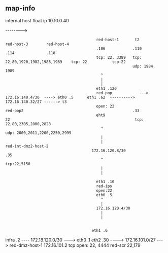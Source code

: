 map-info
-------------------------
internal host 
float ip 
10.10.0.40

-------->                                  
                                            
                                            
                                            
                                            red-host-1       t2                               red-host-3        red-host-4
                                            .106            .110                              .114              .118
                                            tcp: 22, 3389   tcp: 22,80,1920,1982,1988,1989    tcp: 22           tcp:22
                                                            udp: 1984, 1989                      
                                              ^
                                              |
                                              |
                                            eth1 .126
                                            red-pop            ---> 172.16.140.4/30  ----> eth0 .5      eth1 .62  ----------> 172.16.140.32/27 ------> t3 
                                            open: 22                                           red-pop2                                                .33
                                            eht9                                               22                                                       tcp: 22,80,2305,2800,2828
                                              ^                                                                                                        udp: 2000,2011,2200,2250,2999
                                              |
                                              |                                                                                                         red-int-dmz2-host-2
                                          172.16.120.8/30                                                                                               .35
                                              ^                                                                                                         tcp:22,5150
                                              |                                                                                                          
                                              |

                                            eth1 .10
                                            red-ips    
                                            open:22
                                            eth0 .5 
                                              ^
                                              | 
                                            172.16.120.4/30
                                              |
                                              |


                                          eth1 .6
infra  .2 ---- 172.18.120.0/30 ---> eth0 .1       eth2 .30  ----> 172.16.101.0/27 --->  red-dmz-host-1  172.16.101.2   tcp open: 22, 4444
                                          red-scr
                                          22,179 
